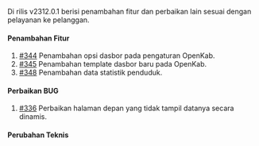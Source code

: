 Di rilis v2312.0.1 berisi penambahan fitur dan perbaikan lain sesuai dengan pelayanan ke pelanggan.

#### Penambahan Fitur

1. [#344](https://github.com/OpenSID/OpenKab/issues/344) Penambahan opsi dasbor pada pengaturan OpenKab.
2. [#345](https://github.com/OpenSID/OpenKab/issues/345) Penambahan template dasbor baru pada OpenKab.
3. [#348](https://github.com/OpenSID/OpenKab/issues/348) Penambahan data statistik penduduk.

#### Perbaikan BUG

1. [#336](https://github.com/OpenSID/OpenKab/issues/336) Perbaikan halaman depan yang tidak tampil datanya secara dinamis.

#### Perubahan Teknis